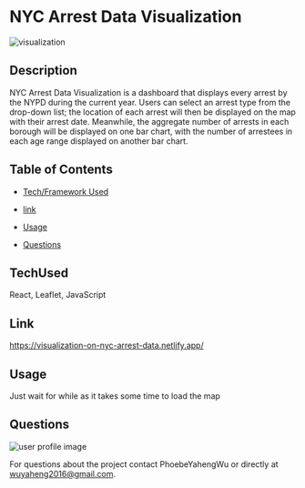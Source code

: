 # NYC Arrest Data Visualization

![visualization](https://user-images.githubusercontent.com/52837649/92293795-4da03f80-eef4-11ea-86ae-2e7f1409b86a.gif)

## Description
NYC Arrest Data Visualization is a dashboard that displays every arrest by the NYPD during the current year. Users can select an arrest type from the drop-down list; the location of each arrest will then be displayed on the map with their arrest date. Meanwhile, the aggregate number of arrests in each borough will be displayed on one bar chart, with the number of arrestees in each age range displayed on another bar chart.

## Table of Contents

* [Tech/Framework Used](#TechUsed)

* [link](#Link)

* [Usage](#usage) 

* [Questions](#Questions)

## TechUsed
React, Leaflet, JavaScript

## Link
https://visualization-on-nyc-arrest-data.netlify.app/

## Usage
Just wait for while as it takes some time to load the map

## Questions
![user profile image](https://avatars0.githubusercontent.com/u/52837649?v=4)

For questions about the project contact PhoebeYahengWu or directly at wuyaheng2016@gmail.com.


